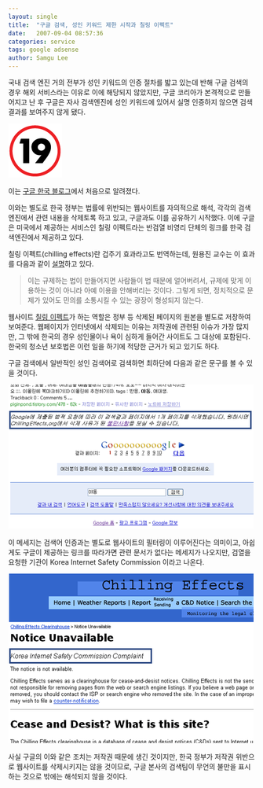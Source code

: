 ```yaml
---
layout: single
title:  "구글 검색, 성인 키워드 제한 시작과 칠링 이펙트"
date:   2007-09-04 08:57:36
categories: service
tags: google adsense
author: Samgu Lee
---
```

국내 검색 엔진 거의 전부가 성인 키워드의 인증 절차를 밟고 있는데 반해 구글 검색의 경우 해외 서비스라는 이유로 이에 해당되지 않았지만, 구글 코리아가 본격적으로 만들어지고 난 후 구글은 자사 검색엔진에 성인 키워드에 있어서 실명 인증하지 않으면 검색 결과를 보여주지 않게 됐다.

![구글의 키워드 검열](/assets/19.gif)

이는 [구글 한국 블로그](http://googlekoreablog.blogspot.com/2007/09/blog-post.html)에서 처음으로 알려졌다.

이와는 별도로 한국 정부는 법률에 위반되는 웹사이트를 자의적으로 해석, 각각의 검색엔진에서 관련 내용을 삭제토록 하고 있고, 구글과도 이를 공유하기 시작했다. 이에 구글은 미국에서 제공하는 서비스인 칠링 이펙트라는 반검열 비영리 단체의 링크를 한국 검색엔진에서 제공하고 있다.

칠링 이펙트(chilling effects)란 겁주기 효과라고도 번역하는데, 원용진 교수는 이 효과를 다음과 같이 [설명](http://tan.hani.co.kr/section-003500000/2004/03/003500000200403251852001.html)하고 있다.

> 이는 규제하는 법이 만들어지면 사람들이 법 때문에 얼어버려서, 규제에 맞게 이용하는 것이 아니라 아예 이용을 안해버리는 것이다. 그렇게 되면, 정치적으로 문제가 있어도 민의를 소통시킬 수 있는 광장이 형성되지 않는다.

웹사이트 [칠링 이펙트](http://www.chillingeffects.org)가 하는 역할은 정부 등 삭제된 페이지의 원본을 별도로 저장하여 보여준다. 웹페이지가 인터넷에서 삭제되는 이유는 저작권에 관련된 이슈가 가장 많지만, 그 밖에 한국의 경우 성인물이나 욕이 심하게 들어간 사이트도 그 대상에 포함된다. 한국의 청소년 보호법은 이런 일을 하기에 적당한 근거가 되고 있기도 하다.

구글 검색에서 일반적인 성인 검색어로 검색하면 최하단에 다음과 같은 문구를 볼 수 있을 것이다.

![구글 검색에 나타나는 칠리 이펙트 문구](/assets/chillingeffect_in_google_se.gif)

이 메세지는 검색어 인증과는 별도로 웹사이트의 필터링이 이루어진다는 의미이고, 아쉽게도 구글이 제공하는 링크를 따라가면 관련 문서가 없다는 메세지가 나오지만, 검열을 요청한 기관이  Korea Internet Safety Commission 이라고 나온다.

![칠리 이펙트 사이트에 설명된 한국 인터넷 안전 회의](/assets/kisc-in-chilling-effects.gif)

사실 구글의 이와 같은 조치는 저작권 때문에 생긴 것이지만, 한국 정부가 저작권 위반으로 웹사이트를 삭제시키지는 않을 것이므로, 구글 본사의 검색팀이 무언의 불만을 표시하는 것으로 밖에는 해석되지 않을 것이다.
